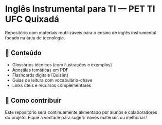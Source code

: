# Inglês Instrumental para TI — PET TI UFC Quixadá

Repositório com materiais reutilizáveis para o ensino de inglês instrumental focado na área de tecnologia.

## 📘 Conteúdo

- Glossários técnicos (com ilustrações e exemplos)
- Apostilas temáticas em PDF
- Flashcards digitais (Quizlet)
- Guias de leitura com vocabulário-chave
- Links úteis e recursos complementares

## 🔄 Como contribuir

Este repositório será continuamente alimentado por alunos e colaboradores do projeto. Fique à vontade para sugerir novos materiais ou melhorias!
